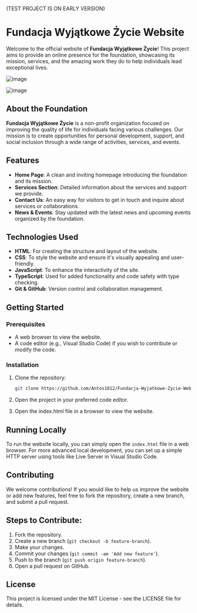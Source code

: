 (TEST PROJECT IS ON EARLY VERSION)
# Fundacja Wyjątkowe Życie Website

Welcome to the official website of **Fundacja Wyjątkowe Życie**! This project aims to provide an online presence for the foundation, showcasing its mission, services, and the amazing work they do to help individuals lead exceptional lives.

![image](https://github.com/user-attachments/assets/08191259-4a88-48cd-bbea-2627e107a758)


![image](https://github.com/user-attachments/assets/aeb9bfcc-5ba7-4122-9fac-c88859d3f2d5)



## About the Foundation

**Fundacja Wyjątkowe Życie** is a non-profit organization focused on improving the quality of life for individuals facing various challenges. Our mission is to create opportunities for personal development, support, and social inclusion through a wide range of activities, services, and events.

## Features

- **Home Page**: A clean and inviting homepage introducing the foundation and its mission.
- **Services Section**: Detailed information about the services and support we provide.
- **Contact Us**: An easy way for visitors to get in touch and inquire about services or collaborations.
- **News & Events**: Stay updated with the latest news and upcoming events organized by the foundation.

## Technologies Used

- **HTML**: For creating the structure and layout of the website.
- **CSS**: To style the website and ensure it's visually appealing and user-friendly.
- **JavaScript**: To enhance the interactivity of the site.
- **TypeScript**: Used for added functionality and code safety with type checking.
- **Git & GitHub**: Version control and collaboration management.
  
## Getting Started

### Prerequisites

- A web browser to view the website.
- A code editor (e.g., Visual Studio Code) if you wish to contribute or modify the code.

### Installation

1. Clone the repository:

   ```bash
   git clone https://github.com/Antos1812/Fundacja-Wyjatkowe-Zycie-Website

2. Open the project in your preferred code editor.
3. Open the index.html file in a browser to view the website.
## Running Locally
To run the website locally, you can simply open the `index.html` file in a web browser. For more advanced local development, you can set up a simple HTTP server using tools like Live Server in Visual Studio Code.

## Contributing
We welcome contributions! If you would like to help us improve the website or add new features, feel free to fork the repository, create a new branch, and submit a pull request.

## Steps to Contribute:
1. Fork the repository.
2. Create a new branch (`git checkout -b feature-branch`).
3. Make your changes.
4. Commit your changes (`git commit -am 'Add new feature'`).
5. Push to the branch (`git push origin feature-branch`).
6. Open a pull request on GitHub.
## License
This project is licensed under the MIT License - see the LICENSE file for details.

